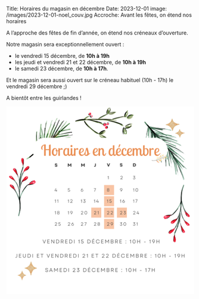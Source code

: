 Title: Horaires du magasin en décembre
Date: 2023-12-01
image: /images/2023-12-01-noel_couv.jpg
Accroche: Avant les fêtes, on étend nos horaires

A l’approche des fêtes de fin d’année, on étend nos créneaux d’ouverture.

Notre magasin sera exceptionnellement ouvert :

- le vendredi 15 décembre, de **10h à 19h**
- les jeudi et vendredi 21 et 22 décembre, de **10h à 19h**
- le samedi 23 décembre, de **10h à 17h**.

Et le magasin sera aussi ouvert sur le créneau habituel (10h - 17h) le vendredi 29 décembre ;)

A bientôt entre les guirlandes !

![](/images/2023-12-01-noel_article.png)
